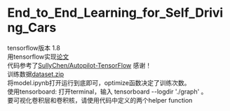 # End_to_End_Learning_for_Self_Driving_Cars
tensorflow版本 1.8 <br>
用tensorflow实现[论文](https://arxiv.org/pdf/1604.07316.pdf) <br>
代码参考了[SullyChen/Autopilot-TensorFlow](https://github.com/SullyChen/Autopilot-TensorFlow) 感谢！<br>
训练数据[dataset.zip](https://drive.google.com/file/d/0B-KJCaaF7elleG1RbzVPZWV4Tlk/view) <br>
将model.ipynb打开运行到底即可，optimize函数决定了训练次数。<br>
使用tensorboard: 打开terminal，输入 tensorboard --logdir './graph' 。<br>
要可视化卷积层和卷积核，请使用代码中定义的两个helper function<br>
